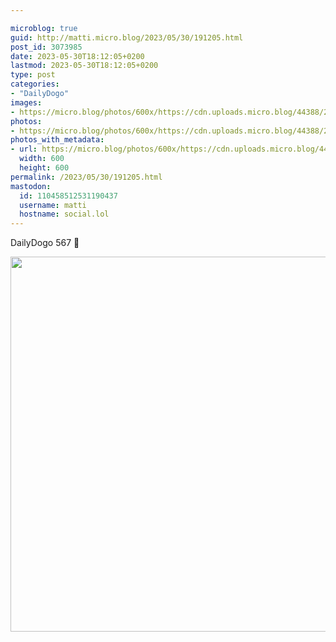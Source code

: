 ```yaml
---

microblog: true
guid: http://matti.micro.blog/2023/05/30/191205.html
post_id: 3073985
date: 2023-05-30T18:12:05+0200
lastmod: 2023-05-30T18:12:05+0200
type: post
categories:
- "DailyDogo"
images:
- https://micro.blog/photos/600x/https://cdn.uploads.micro.blog/44388/2023/0de10ba02d.jpg
photos:
- https://micro.blog/photos/600x/https://cdn.uploads.micro.blog/44388/2023/0de10ba02d.jpg
photos_with_metadata:
- url: https://micro.blog/photos/600x/https://cdn.uploads.micro.blog/44388/2023/0de10ba02d.jpg
  width: 600
  height: 600
permalink: /2023/05/30/191205.html
mastodon:
  id: 110458512531190437
  username: matti
  hostname: social.lol
---
```

DailyDogo 567 🐶

<img src="https://micro.blog/photos/600x/https://blog.martin-haehnel.de/uploads/2023/0de10ba02d.jpg" width="600" height="600" alt="" />
